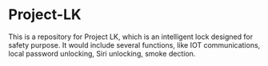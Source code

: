 # Project-LK

This is a repository for Project LK, which is an intelligent lock designed for safety purpose.
It would include several functions, like IOT communications, local password unlocking, Siri unlocking, smoke dection.
